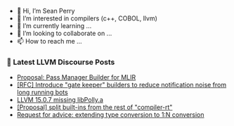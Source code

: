 - 👋 Hi, I’m Sean Perry
- 👀 I’m interested in compilers (c++, COBOL, llvm)
- 🌱 I’m currently learning ...
- 💞️ I’m looking to collaborate on ...
- 📫 How to reach me ...

<!---
s66perry/s66perry is a ✨ special ✨ repository because its `README.md` (this file) appears on your GitHub profile.
You can click the Preview link to take a look at your changes.
--->
### 📕 Latest LLVM Discourse Posts

<!-- DISCOURSE-LLVM:START -->
- [Proposal: Pass Manager Builder for MLIR](https://discourse.llvm.org/t/proposal-pass-manager-builder-for-mlir/67982#post_4)
- [[RFC] Introduce &quot;gate keeper&quot; builders to reduce notification noise from long running bots](https://discourse.llvm.org/t/rfc-introduce-gate-keeper-builders-to-reduce-notification-noise-from-long-running-bots/67931#post_9)
- [LLVM 15.0.7 missing libPolly.a](https://discourse.llvm.org/t/llvm-15-0-7-missing-libpolly-a/67942#post_3)
- [[Proposal] split built-ins from the rest of &quot;compiler-rt&quot;](https://discourse.llvm.org/t/proposal-split-built-ins-from-the-rest-of-compiler-rt/67978#post_17)
- [Request for advice: extending type conversion to 1:N conversion](https://discourse.llvm.org/t/request-for-advice-extending-type-conversion-to-1-n-conversion/67964#post_3)
<!-- DISCOURSE-LLVM:END -->
